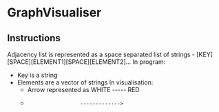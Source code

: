# GraphVisualiser

## Instructions
Adjacency list is represented as a space separated list of strings
    - [KEY][SPACE][ELEMENT1][SPACE][ELEMENT2]...
In program:
 - Key is a string
 - Elements are a vector of strings
In visualisation:
    - Arrow represented as WHITE ----- RED
    -                      ------------->
    
